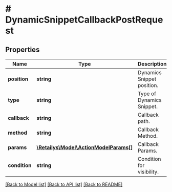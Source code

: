 # # DynamicSnippetCallbackPostRequest

## Properties

Name | Type | Description | Notes
------------ | ------------- | ------------- | -------------
**position** | **string** | Dynamics Snippet position. | [optional]
**type** | **string** | Type of Dynamics Snippet. | [optional] [default to 'callback']
**callback** | **string** | Callback path. | [optional]
**method** | **string** | Callback Method. | [optional]
**params** | [**\Retailys\Model\ActionModelParams[]**](ActionModelParams.md) | Callback Params. | [optional]
**condition** | **string** | Condition for visibility. | [optional]

[[Back to Model list]](../../README.md#models) [[Back to API list]](../../README.md#endpoints) [[Back to README]](../../README.md)
